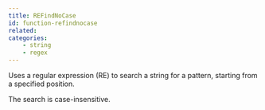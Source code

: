 ```yaml
---
title: REFindNoCase
id: function-refindnocase
related:
categories:
    - string
    - regex
---
```


Uses a regular expression (RE) to search a string for a pattern, starting from a specified position.

The search is case-insensitive.